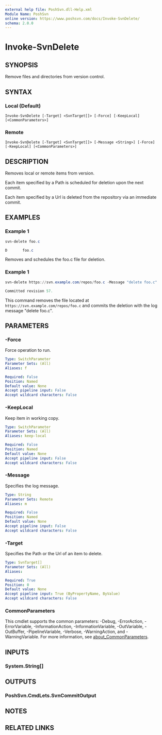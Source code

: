 ```yaml
---
external help file: PoshSvn.dll-Help.xml
Module Name: PoshSvn
online version: https://www.poshsvn.com/docs/Invoke-SvnDelete/
schema: 2.0.0
---
```


# Invoke-SvnDelete

## SYNOPSIS
Remove files and directories from version control.

## SYNTAX

### Local (Default)
```
Invoke-SvnDelete [-Target] <SvnTarget[]> [-Force] [-KeepLocal] [<CommonParameters>]
```

### Remote
```
Invoke-SvnDelete [-Target] <SvnTarget[]> [-Message <String>] [-Force] [-KeepLocal] [<CommonParameters>]
```

## DESCRIPTION
Removes local or remote items from version.

Each item specified by a Path is scheduled for deletion upon the next commit.

Each item specified by a Url is deleted from the repository via an immediate commit.

## EXAMPLES

### Example 1
```powershell
svn-delete foo.c

D       foo.c
```

Removes and schedules the foo.c file for deletion.

### Example 1
```powershell
svn-delete https://svn.example.com/repos/foo.c -Message "delete foo.c"

Committed revision 57.
```

This command removes the file located at `https://svn.example.com/repos/foo.c`
and commits the deletion with the log message "delete foo.c".

## PARAMETERS

### -Force
Force operation to run.

```yaml
Type: SwitchParameter
Parameter Sets: (All)
Aliases: f

Required: False
Position: Named
Default value: None
Accept pipeline input: False
Accept wildcard characters: False
```

### -KeepLocal
Keep item in working copy.

```yaml
Type: SwitchParameter
Parameter Sets: (All)
Aliases: keep-local

Required: False
Position: Named
Default value: None
Accept pipeline input: False
Accept wildcard characters: False
```

### -Message
Specifies the log message.

```yaml
Type: String
Parameter Sets: Remote
Aliases: m

Required: False
Position: Named
Default value: None
Accept pipeline input: False
Accept wildcard characters: False
```

### -Target
Specifies the Path or the Url of an item to delete.

```yaml
Type: SvnTarget[]
Parameter Sets: (All)
Aliases:

Required: True
Position: 0
Default value: None
Accept pipeline input: True (ByPropertyName, ByValue)
Accept wildcard characters: False
```

### CommonParameters
This cmdlet supports the common parameters: -Debug, -ErrorAction, -ErrorVariable, -InformationAction, -InformationVariable, -OutVariable, -OutBuffer, -PipelineVariable, -Verbose, -WarningAction, and -WarningVariable. For more information, see [about_CommonParameters](http://go.microsoft.com/fwlink/?LinkID=113216).

## INPUTS

### System.String[]

## OUTPUTS

### PoshSvn.CmdLets.SvnCommitOutput

## NOTES

## RELATED LINKS
